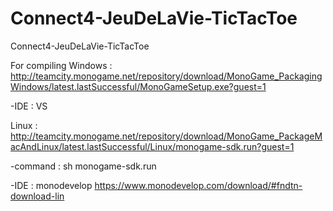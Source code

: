 # Connect4-JeuDeLaVie-TicTacToe
Connect4-JeuDeLaVie-TicTacToe

For compiling
Windows : http://teamcity.monogame.net/repository/download/MonoGame_PackagingWindows/latest.lastSuccessful/MonoGameSetup.exe?guest=1

-IDE : VS

Linux : http://teamcity.monogame.net/repository/download/MonoGame_PackageMacAndLinux/latest.lastSuccessful/Linux/monogame-sdk.run?guest=1

-command : sh monogame-sdk.run

-IDE : monodevelop https://www.monodevelop.com/download/#fndtn-download-lin
